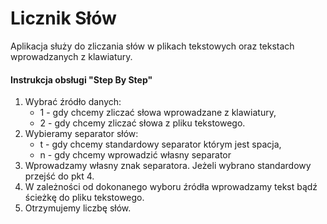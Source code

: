 # Licznik Słów
Aplikacja służy do zliczania słów w plikach tekstowych oraz tekstach wprowadzanych z klawiatury.
 
#### Instrukcja obsługi "Step By Step"
 
1.  Wybrać źródło danych:
     - 1 - gdy chcemy zliczać słowa wprowadzane z klawiatury,
     - 2 - gdy chcemy zliczać słowa z pliku tekstowego.
2.  Wybieramy separator słów:
      - t - gdy chcemy standardowy separator którym jest spacja,
      - n - gdy chcemy wprowadzić własny separator
3.  Wprowadzamy własny znak separatora. Jeżeli wybrano standardowy przejść do pkt 4.
4.  W zależności od dokonanego wyboru źródła wprowadzamy tekst bądź ścieżkę do pliku tekstowego.
5. Otrzymujemy liczbę słów.
